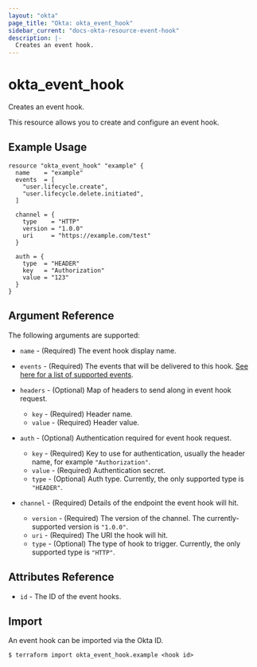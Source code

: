```yaml
---
layout: "okta"
page_title: "Okta: okta_event_hook"
sidebar_current: "docs-okta-resource-event-hook"
description: |-
  Creates an event hook.
---
```


# okta_event_hook

Creates an event hook.

This resource allows you to create and configure an event hook.

## Example Usage

```hcl
resource "okta_event_hook" "example" {
  name    = "example"
  events  = [
    "user.lifecycle.create",
    "user.lifecycle.delete.initiated",
  ]

  channel = {
    type    = "HTTP"
    version = "1.0.0"
    uri     = "https://example.com/test"
  }

  auth = {
    type  = "HEADER"
    key   = "Authorization"
    value = "123"
  }
}
```

## Argument Reference

The following arguments are supported:

* `name` - (Required) The event hook display name.

* `events` - (Required) The events that will be delivered to this hook. [See here for a list of supported events](https://developer.okta.com/docs/reference/api/event-types/?q=event-hook-eligible).

* `headers` - (Optional) Map of headers to send along in event hook request.
  * `key` - (Required) Header name.
  * `value` - (Required) Header value.

* `auth` - (Optional) Authentication required for event hook request.
  * `key` - (Required) Key to use for authentication, usually the header name, for example `"Authorization"`.
  * `value` - (Required) Authentication secret.
  * `type` - (Optional) Auth type. Currently, the only supported type is `"HEADER"`.

* `channel` - (Required) Details of the endpoint the event hook will hit.
  * `version` - (Required) The version of the channel. The currently-supported version is `"1.0.0"`.
  * `uri` - (Required) The URI the hook will hit.
  * `type` - (Optional) The type of hook to trigger. Currently, the only supported type is `"HTTP"`.

## Attributes Reference

* `id` - The ID of the event hooks.

## Import

An event hook can be imported via the Okta ID.

```
$ terraform import okta_event_hook.example <hook id>
```

